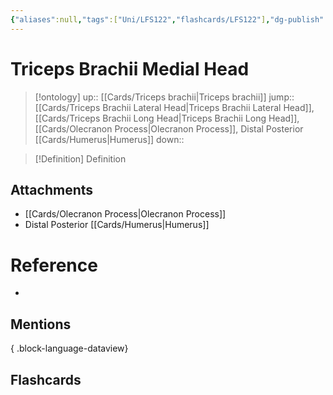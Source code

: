 ```yaml
---
{"aliases":null,"tags":["Uni/LFS122","flashcards/LFS122"],"dg-publish":true,"permalink":"/cards/triceps-brachii-medial-head/","dgPassFrontmatter":true}
---
```


# Triceps Brachii Medial Head

> [!ontology]
> up:: [[Cards/Triceps brachii\|Triceps brachii]]
> jump:: [[Cards/Triceps Brachii Lateral Head\|Triceps Brachii Lateral Head]], [[Cards/Triceps Brachii Long Head\|Triceps Brachii Long Head]], [[Cards/Olecranon Process\|Olecranon Process]], Distal Posterior [[Cards/Humerus\|Humerus]]
> down:: 

> [!Definition] Definition

<style> .container {font-family: sans-serif; text-align: center;} .button-wrapper button {z-index: 1;height: 40px; width: 100px; margin: 10px;padding: 5px;} .excalidraw .App-menu_top .buttonList { display: flex;} .excalidraw-wrapper { height: 800px; margin: 50px; position: relative;} :root[dir="ltr"] .excalidraw .layer-ui__wrapper .zen-mode-transition.App-menu_bottom--transition-left {transform: none;} </style><script src="https://cdn.jsdelivr.net/npm/react@17/umd/react.production.min.js"></script><script src="https://cdn.jsdelivr.net/npm/react-dom@17/umd/react-dom.production.min.js"></script><script type="text/javascript" src="https://cdn.jsdelivr.net/npm/@excalidraw/excalidraw@0/dist/excalidraw.production.min.js"></script><div id="Triceps_Brachii_Medial_Head_on_Diagramexcalidraw.md1"></div><script>(function(){const InitialData={"type":"excalidraw","version":2,"source":"https://github.com/zsviczian/obsidian-excalidraw-plugin/releases/tag/1.9.19","elements":[{"id":"wbLcK7A5RxnVIdRf9CUZ1","type":"image","x":-162.91125510679473,"y":-221.0332908630371,"width":208.88256880733942,"height":417,"angle":0,"strokeColor":"transparent","backgroundColor":"transparent","fillStyle":"hachure","strokeWidth":1,"strokeStyle":"solid","roughness":1,"opacity":100,"groupIds":[],"frameId":null,"roundness":null,"seed":615289634,"version":5,"versionNonce":916555070,"isDeleted":false,"boundElements":[{"id":"_bItg5RbT_h6X50ornK7q","type":"arrow"}],"updated":1695447744438,"link":null,"locked":false,"status":"pending","fileId":"36d4b61c578b78ab9969c528bb09885f50846946","scale":[1,1]},{"id":"yCRVfbPs42pycpFf2DSB8","type":"line","x":-80.08483246672752,"y":152.40071086253425,"width":47.39079460022579,"height":182.73103523082042,"angle":0,"strokeColor":"#1971c2","backgroundColor":"transparent","fillStyle":"hachure","strokeWidth":2,"strokeStyle":"solid","roughness":1,"opacity":100,"groupIds":[],"frameId":null,"roundness":{"type":2},"seed":987820578,"version":981,"versionNonce":171311394,"isDeleted":false,"boundElements":null,"updated":1695447736803,"link":null,"locked":false,"points":[[0,0],[0.5325242638132437,-25.01387582933637],[15.684959766412376,-86.47924661030885],[31.833192965133378,-141.6894415472552],[41.59462192376631,-174.93129152316556],[45.05215256735194,-182.73103523082042],[46.420636780627575,-140.97399999029687],[47.39079460022579,-125.97371514821924],[38.355914154097064,-99.28621253326605],[23.944560084979926,-58.19418949198763],[17.59023546023137,-38.38413569674236],[12.959963930800882,-16.79017804352827],[7.52622425929529,-5.973966261516551],[0,0]],"lastCommittedPoint":[0.4043126891473463,0.08205552970670738],"startBinding":null,"endBinding":null,"startArrowhead":null,"endArrowhead":null},{"id":"l9R_D_k3xzMO9LO4DlvlU","type":"line","x":-130.1224961323785,"y":130.1524831353515,"width":52.47146976110045,"height":146.42107078230825,"angle":0,"strokeColor":"#1971c2","backgroundColor":"transparent","fillStyle":"hachure","strokeWidth":2,"strokeStyle":"solid","roughness":1,"opacity":100,"groupIds":[],"frameId":null,"roundness":{"type":2},"seed":966842722,"version":878,"versionNonce":2016913982,"isDeleted":false,"boundElements":null,"updated":1695447739908,"link":null,"locked":false,"points":[[0,0],[23.787895517796343,-42.38504584318434],[38.335905774601144,-87.15697009279943],[43.94478503064062,-106.74532809835189],[50.31815246217158,-135.39927300113857],[52.47146976110045,-146.42107078230825],[42.22783523566122,-121.17711642396452],[32.940075005705125,-97.41997561722226],[24.66290564302568,-73.15129905502145],[13.297036992744864,-41.89399833182695],[0,0]],"lastCommittedPoint":[-0.4386426212800245,-0.7428379964681255],"startBinding":null,"endBinding":null,"startArrowhead":null,"endArrowhead":null},{"id":"_bItg5RbT_h6X50ornK7q","type":"arrow","x":61.86231753700662,"y":-11.562621066444791,"width":92.85830849095396,"height":44.69840601870885,"angle":0,"strokeColor":"#1e1e1e","backgroundColor":"transparent","fillStyle":"hachure","strokeWidth":2,"strokeStyle":"solid","roughness":1,"opacity":100,"groupIds":[],"frameId":null,"roundness":{"type":2},"seed":1453669474,"version":44,"versionNonce":1962552702,"isDeleted":false,"boundElements":null,"updated":1695447747498,"link":null,"locked":false,"points":[[0,0],[-92.85830849095396,44.69840601870885]],"lastCommittedPoint":null,"startBinding":{"elementId":"wbLcK7A5RxnVIdRf9CUZ1","focus":-0.22758850789284746,"gap":15.89100383646192},"endBinding":null,"startArrowhead":null,"endArrowhead":"arrow"},{"id":"sNQqDnHb","type":"rectangle","x":65.03727963096208,"y":-30.12508573030169,"width":325,"height":37,"angle":0,"strokeColor":"#1e1e1e","backgroundColor":"transparent","fillStyle":"hachure","strokeWidth":1,"strokeStyle":"solid","roughness":1,"opacity":100,"roundness":{"type":1},"seed":52455,"version":292,"versionNonce":67280482,"updated":1695447771338,"isDeleted":false,"groupIds":[],"boundElements":[{"type":"text","id":"UgPcgI9o"}],"link":null,"locked":false},{"text":"Triceps Brachii Medial Head","fontSize":20,"fontFamily":1,"textAlign":"center","verticalAlign":"middle","baseline":16,"id":"UgPcgI9o","type":"text","x":90.92738583213395,"y":-24.12508573030169,"width":273.21978759765625,"height":25,"angle":0,"strokeColor":"#1e1e1e","backgroundColor":"transparent","fillStyle":"hachure","strokeWidth":1,"strokeStyle":"solid","roughness":1,"opacity":100,"roundness":{"type":1},"seed":99075,"version":293,"versionNonce":279216674,"updated":1695447771338,"isDeleted":false,"groupIds":[],"boundElements":[],"link":"[[Cards/Triceps Brachii Medial Head\|Triceps Brachii Medial Head]]","locked":false,"containerId":"sNQqDnHb","originalText":"Triceps Brachii Medial Head","rawText":"[[Cards/Triceps Brachii Medial Head\|Triceps Brachii Medial Head]]","lineHeight":1.25}],"appState":{"theme":"dark","viewBackgroundColor":"#ffffff","currentItemStrokeColor":"#1e1e1e","currentItemBackgroundColor":"transparent","currentItemFillStyle":"hachure","currentItemStrokeWidth":2,"currentItemStrokeStyle":"solid","currentItemRoughness":1,"currentItemOpacity":100,"currentItemFontFamily":1,"currentItemFontSize":20,"currentItemTextAlign":"left","currentItemStartArrowhead":null,"currentItemEndArrowhead":"arrow","scrollX":638.913403559722,"scrollY":477.304976070503,"zoom":{"value":0.9150538898844839},"currentItemRoundness":"round","gridSize":null,"gridColor":{"Bold":"#C9C9C9FF","Regular":"#EDEDEDFF"},"currentStrokeOptions":null,"previousGridSize":null,"frameRendering":{"enabled":true,"clip":true,"name":true,"outline":true}},"files":{}};InitialData.scrollToContent=true;App=()=>{const e=React.useRef(null),t=React.useRef(null),[n,i]=React.useState({width:void 0,height:void 0});return React.useEffect(()=>{i({width:t.current.getBoundingClientRect().width,height:t.current.getBoundingClientRect().height});const e=()=>{i({width:t.current.getBoundingClientRect().width,height:t.current.getBoundingClientRect().height})};return window.addEventListener("resize",e),()=>window.removeEventListener("resize",e)},[t]),React.createElement(React.Fragment,null,React.createElement("div",{className:"excalidraw-wrapper",ref:t},React.createElement(ExcalidrawLib.Excalidraw,{ref:e,width:n.width,height:n.height,initialData:InitialData,viewModeEnabled:!0,zenModeEnabled:!0,gridModeEnabled:!1})))},excalidrawWrapper=document.getElementById("Triceps_Brachii_Medial_Head_on_Diagramexcalidraw.md1");ReactDOM.render(React.createElement(App),excalidrawWrapper);})();</script>

## Attachments

- [[Cards/Olecranon Process\|Olecranon Process]]
- Distal Posterior [[Cards/Humerus\|Humerus]]

# Reference

- 

## Mentions


{ .block-language-dataview}

## Flashcards